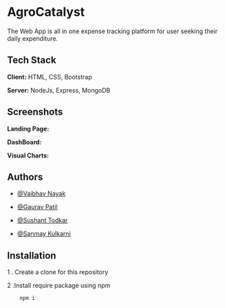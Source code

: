 
# AgroCatalyst

The Web App is all in one expense tracking platform for user seeking their daily expenditure.






## Tech Stack

**Client:** HTML, CSS, Bootstrap

**Server:** NodeJs, Express, MongoDB


## Screenshots

**Landing Page:**

**DashBoard:**

**Visual Charts:**


## Authors

- [@Vaibhav Nayak](https://www.linkedin.com/in/vaibhavnayak/)

- [@Gaurav Patil](https://www.linkedin.com/in/gaurav-patil-021850212/)

- [@Sushant Todkar](https://www.linkedin.com/in/sushant-todkar-b76b02216/)

- [@Sanmay Kulkarni](https://www.linkedin.com/in/sanmay-kulkarni-2b0a20207/)


## Installation

1 . Create a clone for this repository

2 .Install require package using npm

```bash
    npm i
```
